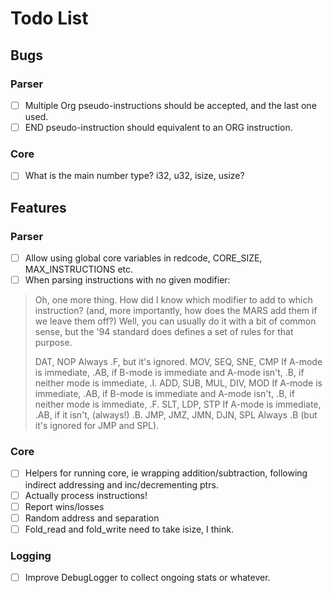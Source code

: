 # Todo List

## Bugs

### Parser

- [ ] Multiple Org pseudo-instructions should be accepted, and the last one used.
- [ ] END pseudo-instruction should equivalent to an ORG instruction.

### Core

- [ ] What is the main number type? i32, u32, isize, usize?

## Features

### Parser

- [ ] Allow using global core variables in redcode, CORE_SIZE, MAX_INSTRUCTIONS etc.
- [ ] When parsing instructions with no given modifier:

> Oh, one more thing. How did I know which modifier to add to which instruction? (and, more importantly, how does the MARS add them if we leave them off?) Well, you can usually do it with a bit of common sense, but the '94 standard does defines a set of rules for that purpose.
>
> DAT, NOP
> Always .F, but it's ignored.
> MOV, SEQ, SNE, CMP
> If A-mode is immediate, .AB,
> if B-mode is immediate and A-mode isn't, .B,
> if neither mode is immediate, .I.
> ADD, SUB, MUL, DIV, MOD
> If A-mode is immediate, .AB,
> if B-mode is immediate and A-mode isn't, .B,
> if neither mode is immediate, .F.
> SLT, LDP, STP
> If A-mode is immediate, .AB,
> if it isn't, (always!) .B.
> JMP, JMZ, JMN, DJN, SPL
> Always .B (but it's ignored for JMP and SPL).

### Core

- [ ] Helpers for running core, ie wrapping addition/subtraction, following indirect addressing and inc/decrementing ptrs.
- [ ] Actually process instructions!
- [ ] Report wins/losses
- [ ] Random address and separation
- [ ] Fold_read and fold_write need to take isize, I think.

### Logging

- [ ] Improve DebugLogger to collect ongoing stats or whatever.
